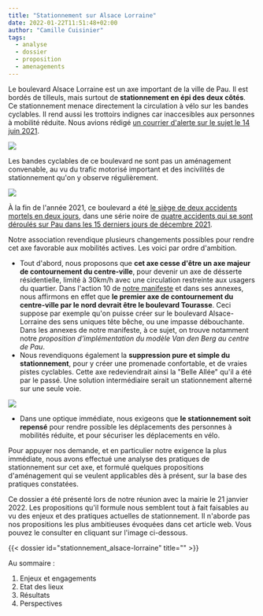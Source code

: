 ```yaml
---
title: "Stationnement sur Alsace Lorraine"
date: 2022-01-22T11:51:48+02:00
author: "Camille Cuisinier"
tags:
  - analyse
  - dossier
  - proposition
  - amenagements
---
```


Le boulevard Alsace Lorraine est un axe important de la ville de Pau. Il est bordés de tilleuls, mais surtout de **stationnement en épi des deux côtés**. Ce stationnement menace directement la circulation à vélo sur les bandes cyclables. Il rend aussi les trottoirs indignes car inaccesibles aux personnes à mobilité réduite. Nous avions rédigé [un courrier d'alerte sur le sujet le 14 juin 2021][alerte]. 

![](trottoir.jpg)

Les bandes cyclables de ce boulevard ne sont pas un aménagement convenable, au vu du trafic motorisé important et des incivilités de stationnement qu'on y observe régulièrement.

![](bande-squatee.jpg)

À la fin de l'année 2021, ce boulevard a été [le siège de deux accidents mortels en deux jours][deux], dans une série noire de [quatre accidents qui se sont déroulés sur Pau dans les 15 derniers jours de décembre 2021][quatre].


Notre association revendique plusieurs changements possibles pour rendre cet axe favorable aux mobilités actives. Les voici par ordre d'ambition.
* Tout d'abord, nous proposons que **cet axe cesse d'être un axe majeur de contournement du centre-ville**, pour devenir un axe de désserte résidentielle, limité à 30km/h avec une circulation restreinte aux usagers du quartier. Dans l'action 10 de [notre manifeste][manifeste] et dans ses annexes, nous affirmons en effet que **le premier axe de contournement du centre-ville par le nord devrait être le boulevard Tourasse**. Ceci suppose par exemple qu'on puisse créer sur le boulevard Alsace-Lorraine des sens uniques tête bêche, ou une impasse débouchante. Dans les annexes de notre manifeste, à ce sujet, on trouve notamment notre _proposition d’implémentation du modèle Van den Berg au centre de Pau_.
* Nous revendiquons également la **suppression pure et simple du stationnement**, pour y créer une promenade confortable, et de vraies pistes cyclables. Cette axe redeviendrait ainsi la "Belle Allée" qu'il a été par le passé. Une solution intermédiaire serait un stationnement alterné sur une seule voie.

![](alsace-lorraine.jpg)

* Dans une optique immédiate, nous exigeons que **le stationnement soit repensé** pour rendre possible les déplacements des personnes à mobilités réduite, et pour sécuriser les déplacements en vélo.

Pour appuyer nos demande, et en particulier notre exigence la plus immédiate, nous avons effectué une analyse des pratiques de stationnement sur cet axe, et formulé quelques propositions d'aménagement qui se veulent applicables dès à présent, sur la base des pratiques constatées.

Ce dossier a été présenté lors de notre réunion avec la mairie le 21 janvier 2022. Les propositions qu'il formule nous semblent tout à fait faisables au vu des enjeux et des pratiques actuelles de stationnement. Il n'aborde pas nos propositions les plus ambitieuses évoquées dans cet article web. Vous pouvez le consulter en cliquant sur l'image ci-dessous.

<div class="pure-g trombi">
{{< dossier id="stationnement_alsace-lorraine" title="" >}}
</div>

Au sommaire : 
1. Enjeux et engagements
2. Etat des lieux
3. Résultats
4. Perspectives




[alerte]: /blog/2021/alerte-sur-alsace-lorraine/
[deux]: https://www.sudouest.fr/pyrenees-atlantiques/pau/pau-le-boulevard-alsace-lorraine-au-carrefour-de-tous-les-dangers-7565854.php
[quatre]: https://www.sudouest.fr/pyrenees-atlantiques/pau/pau-quatre-accidents-de-la-route-mortels-en-quinze-jours-7532392.php
[manifeste]: https://municipales2020.parlons-velo.fr/manifeste/download/24880
